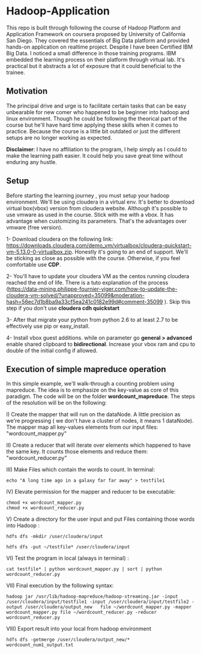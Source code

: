 # Hadoop-Application

This repo is built through following the course of Hadoop Platform and Application Framework on coursera proposed by University of California San Diego. They covered the essentials of Big Data platform and provided hands-on application on realtime project. Despite I have been Certified IBM Big Data. I noticed a small difference in those training programs. IBM embedded the learning process on their platform through virtual lab. It's practical but it abstracts a lot of exposure that it could beneficial to the trainee.
## Motivation
The principal drive and urge is to facilitate certain tasks that can be easy unbearable for new comer who happened to be beginner into hadoop and linux environment. Though he could be following the theorical part of the course but he'll have hard time applying these skills when it comes to practice.
Because the course is a little bit outdated or just the different setups are no longer working as expected.

**Disclaimer**: I have no affiliation to the program, I help simply as I could to make the learning path easier. It could help you save great time without enduring any hustle.

## Setup
Before starting the learning journey , you must setup your hadoop environment. We'll be using cloudera in a virtual env. It's better to download virtual box(vbox) version from cloudera website. Although it's possible to use vmware as used in the course. Stick with me with a vbox. It has advantage when customizing its parameters. That's the advantages over vmware (free version).

1- Download cloudera on the following link: https://downloads.cloudera.com/demo_vm/virtualbox/cloudera-quickstart-vm-5.13.0-0-virtualbox.zip. Honestly it's going to an end  of support. We'll be sticking as close as possible with the course. Otherwise, if you feel comfortable use **CDP**.

2- You'll have to update your cloudera VM as the centos running cloudera reached the end of life. There is a tuto explanation of the process (https://data-mining.philippe-fournier-viger.com/how-to-update-the-cloudera-vm-solved/?unapproved=35099&moderation-hash=56ec7d1b8ba9a33cf5ea241c0182e99d#comment-35099 ). Skip this step if you don't use **cloudera cdh quickstart**

3- After that migrate your python from python 2.6 to at least 2.7 to be effectively use pip or easy_install.

4- Install vbox guest additions. while on parameter go **general > advanced** enable shared clipboard to **bidirectional**. Increase your vbox ram and cpu to double of the initial config if allowed.

## Execution of simple mapreduce operation
 In this simple example, we'll walk-through a counting problem using mapreduce. The idea is to emphasize on the key-value as core of this paradigm. The code will be on the folder **wordcount_mapreduce**. The steps of the resolution will be on the following:
 
 I) Create the mapper that will run on the dataNode. A little precision as we're progressing ( we don't have a cluster of nodes, it means 1 dataNode). The mapper map all key-values elements from our input files: "wordcount_mapper.py"
 
 II) Create a reducer that will iterate over elements which happened to have the same key. It counts those elements and reduce them: "wordcount_reducer.py"
 
 III) Make Files which contain the words to count. In terminal: 
 
    echo "A long time ago in a galaxy far far away" > testfile1
 
 IV) Elevate permission for the mapper and reducer to be executable: 
 
    chmod +x wordcount_mapper.py
    chmod +x wordcount_reducer.py
 
 V) Create a directory for the user input and put Files containing those words into  Hadoop : 
 
    hdfs dfs -mkdir /user/cloudera/input
  
    hdfs dfs -put ~/testfile* /user/cloudera/input
 VI) Test the program in local (always in terminal) : 
 
    cat testfile* | python wordcount_mapper.py | sort | python wordcount_reducer.py
 
 VII) Final execution by the following syntax:
 
    hadoop jar /usr/lib/hadoop-mapreduce/hadoop-streaming.jar -input /user/cloudera/input/testfile1 -input /user/cloudera/input/testfile2 -output /user/cloudera/output_new   file ~/wordcount_mapper.py -mapper wordcount_mapper.py file ~/wordcount_reducer.py -reducer wordcount_reducer.py
    
 VIII) Export result into your local from hadoop environment
 
    hdfs dfs -getmerge /user/cloudera/output_new/*  wordcount_num1_output.txt
